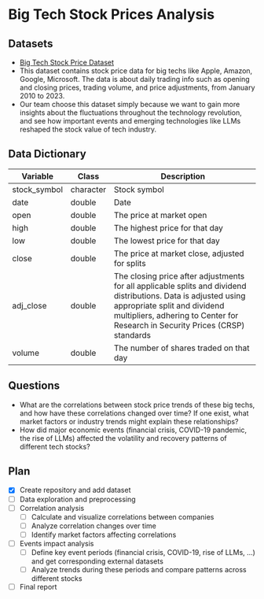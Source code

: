 # Big Tech Stock Prices Analysis

## Datasets

- [Big Tech Stock Price Dataset](https://github.com/rfordatascience/tidytuesday/blob/main/data/2023/2023-02-07/readme.md)
- This dataset contains stock price data for big techs like Apple, Amazon, Google, Microsoft. The data is about daily trading info such as opening and closing prices, trading volume, and price adjustments, from January 2010 to 2023.
- Our team choose this dataset simply because we want to gain more insights about the fluctuations throughout the technology revolution, and see how important events and emerging technologies like LLMs reshaped the stock value of tech industry.
## Data Dictionary

| Variable     | Class     | Description                                                                                                                                                                                                                      |
| ------------ | --------- | -------------------------------------------------------------------------------------------------------------------------------------------------------------------------------------------------------------------------------- |
| stock_symbol | character | Stock symbol                                                                                                                                                                                                                     |
| date         | double    | Date                                                                                                                                                                                                                             |
| open         | double    | The price at market open                                                                                                                                                                                                         |
| high         | double    | The highest price for that day                                                                                                                                                                                                   |
| low          | double    | The lowest price for that day                                                                                                                                                                                                    |
| close        | double    | The price at market close, adjusted for splits                                                                                                                                                                                   |
| adj_close    | double    | The closing price after adjustments for all applicable splits and dividend distributions. Data is adjusted using appropriate split and dividend multipliers, adhering to Center for Research in Security Prices (CRSP) standards |
| volume       | double    | The number of shares traded on that day                                                                                                                                                                                          |

## Questions

- What are the correlations between stock price trends of these big techs, and how have these correlations changed over time? If one exist, what market factors or industry trends might explain these relationships?
- How did major economic events (financial crisis, COVID-19 pandemic, the rise of LLMs) affected the volatility and recovery patterns of different tech stocks?

## Plan

- [X] Create repository and add dataset
- [ ] Data exploration and preprocessing
- [ ] Correlation analysis
  - [ ] Calculate and visualize correlations between companies
  - [ ] Analyze correlation changes over time
  - [ ] Identify market factors affecting correlations
- [ ] Events impact analysis
  - [ ] Define key event periods (financial crisis, COVID-19, rise of LLMs, ...) and get corresponding external datasets
  - [ ] Analyze trends during these periods and compare patterns across different stocks
- [ ] Final report
